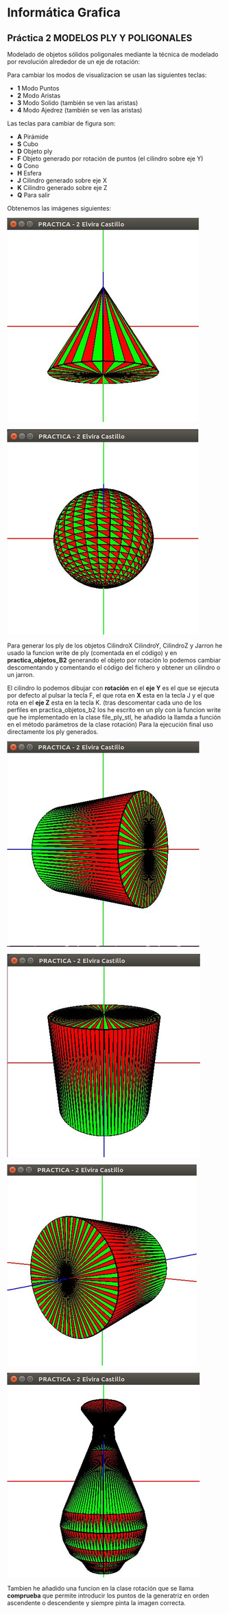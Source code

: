 # Informática Grafica

## Práctica 2 MODELOS PLY Y POLIGONALES

Modelado de objetos sólidos poligonales mediante la técnica de modelado por revolución alrededor de un eje de rotación:

Para cambiar los modos de visualizacion se usan las siguientes teclas:
 
- **1** Modo Puntos
- **2** Modo Aristas
- **3** Modo Solido (también se ven las aristas)
- **4** Modo Ajedrez (también se ven las aristas)

Las teclas para cambiar de figura son:

- **A** Pirámide
- **S** Cubo
- **D** Objeto ply
- **F** Objeto generado por rotación de puntos (el cilindro sobre eje Y)
- **G** Cono
- **H** Esfera
- **J** Cilindro generado sobre eje X
- **K** Cilindro generado sobre eje Z
- **Q** Para salir

Obtenemos las imágenes siguientes:

![Imagen](https://github.com/layoel/InformaticaGrafica/blob/master/imagenes/p2cono.JPG)

![Imagen](https://github.com/layoel/InformaticaGrafica/blob/master/imagenes/p2esfera.JPG)

Para generar los ply  de los objetos CilindroX CilindroY, CilindroZ y Jarron he usado la funcion write de ply (comentada en el código) y en **practica_objetos_B2** generando el objeto por rotación lo podemos cambiar descomentando y comentando el código del fichero y obtener un cilindro o un jarron. 

El cilindro lo podemos dibujar con **rotación** en el **eje Y** es el que se ejecuta por defecto al pulsar la tecla F, el que rota en **X** esta en la tecla J y el que rota en el **eje Z** esta en la tecla K. (tras descomentar cada uno de los perfiles en practica_objetos_b2 los he escrito en un ply con la funcion write que he implementado en la clase file_ply_stl, he añadido la llamda a función en el método parámetros de la clase rotación) Para la ejecución final uso directamente los ply generados.

![Imagen](https://github.com/layoel/InformaticaGrafica/blob/master/imagenes/p2cX.JPG)

![Imagen](https://github.com/layoel/InformaticaGrafica/blob/master/imagenes/p2cY.JPG)

![Imagen](https://github.com/layoel/InformaticaGrafica/blob/master/imagenes/p2cZ.JPG)

![Imagen](https://github.com/layoel/InformaticaGrafica/blob/master/imagenes/p2J.JPG)

Tambien he añadido una funcion en la clase rotación que se llama **comprueba** que permite introducir los puntos de la generatriz en orden ascendente o descendente y siempre pinta la imagen correcta.